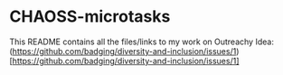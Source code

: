 # CHAOSS-microtasks

This README contains all the files/links to my work on Outreachy Idea:(https://github.com/badging/diversity-and-inclusion/issues/1)[https://github.com/badging/diversity-and-inclusion/issues/1]

